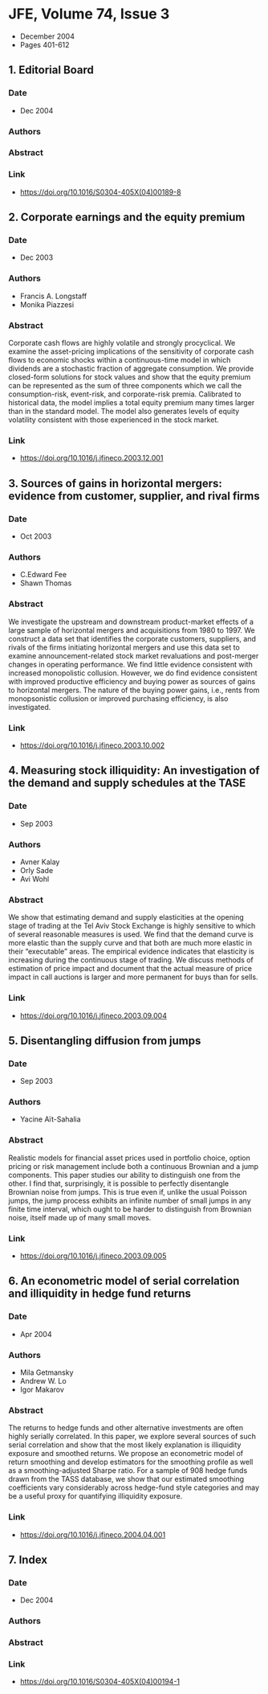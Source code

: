 # JFE, Volume 74, Issue 3
- December 2004
- Pages 401-612

## 1. Editorial Board
### Date
- Dec 2004
### Authors
### Abstract

### Link
- https://doi.org/10.1016/S0304-405X(04)00189-8

## 2. Corporate earnings and the equity premium
### Date
- Dec 2003
### Authors
- Francis A. Longstaff
- Monika Piazzesi
### Abstract
Corporate cash flows are highly volatile and strongly procyclical. We examine the asset-pricing implications of the sensitivity of corporate cash flows to economic shocks within a continuous-time model in which dividends are a stochastic fraction of aggregate consumption. We provide closed-form solutions for stock values and show that the equity premium can be represented as the sum of three components which we call the consumption-risk, event-risk, and corporate-risk premia. Calibrated to historical data, the model implies a total equity premium many times larger than in the standard model. The model also generates levels of equity volatility consistent with those experienced in the stock market.
### Link
- https://doi.org/10.1016/j.jfineco.2003.12.001

## 3. Sources of gains in horizontal mergers: evidence from customer, supplier, and rival firms
### Date
- Oct 2003
### Authors
- C.Edward Fee
- Shawn Thomas
### Abstract
We investigate the upstream and downstream product-market effects of a large sample of horizontal mergers and acquisitions from 1980 to 1997. We construct a data set that identifies the corporate customers, suppliers, and rivals of the firms initiating horizontal mergers and use this data set to examine announcement-related stock market revaluations and post-merger changes in operating performance. We find little evidence consistent with increased monopolistic collusion. However, we do find evidence consistent with improved productive efficiency and buying power as sources of gains to horizontal mergers. The nature of the buying power gains, i.e., rents from monopsonistic collusion or improved purchasing efficiency, is also investigated.
### Link
- https://doi.org/10.1016/j.jfineco.2003.10.002

## 4. Measuring stock illiquidity: An investigation of the demand and supply schedules at the TASE
### Date
- Sep 2003
### Authors
- Avner Kalay
- Orly Sade
- Avi Wohl
### Abstract
We show that estimating demand and supply elasticities at the opening stage of trading at the Tel Aviv Stock Exchange is highly sensitive to which of several reasonable measures is used. We find that the demand curve is more elastic than the supply curve and that both are much more elastic in their “executable” areas. The empirical evidence indicates that elasticity is increasing during the continuous stage of trading. We discuss methods of estimation of price impact and document that the actual measure of price impact in call auctions is larger and more permanent for buys than for sells.
### Link
- https://doi.org/10.1016/j.jfineco.2003.09.004

## 5. Disentangling diffusion from jumps
### Date
- Sep 2003
### Authors
- Yacine Aı̈t-Sahalia
### Abstract
Realistic models for financial asset prices used in portfolio choice, option pricing or risk management include both a continuous Brownian and a jump components. This paper studies our ability to distinguish one from the other. I find that, surprisingly, it is possible to perfectly disentangle Brownian noise from jumps. This is true even if, unlike the usual Poisson jumps, the jump process exhibits an infinite number of small jumps in any finite time interval, which ought to be harder to distinguish from Brownian noise, itself made up of many small moves.
### Link
- https://doi.org/10.1016/j.jfineco.2003.09.005

## 6. An econometric model of serial correlation and illiquidity in hedge fund returns
### Date
- Apr 2004
### Authors
- Mila Getmansky
- Andrew W. Lo
- Igor Makarov
### Abstract
The returns to hedge funds and other alternative investments are often highly serially correlated. In this paper, we explore several sources of such serial correlation and show that the most likely explanation is illiquidity exposure and smoothed returns. We propose an econometric model of return smoothing and develop estimators for the smoothing profile as well as a smoothing-adjusted Sharpe ratio. For a sample of 908 hedge funds drawn from the TASS database, we show that our estimated smoothing coefficients vary considerably across hedge-fund style categories and may be a useful proxy for quantifying illiquidity exposure.
### Link
- https://doi.org/10.1016/j.jfineco.2004.04.001

## 7. Index
### Date
- Dec 2004
### Authors
### Abstract

### Link
- https://doi.org/10.1016/S0304-405X(04)00194-1

